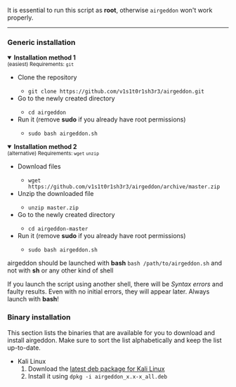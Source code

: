 It is essential to run this script as **root**, otherwise `airgeddon` won't work properly.

***

### Generic installation

<details open>
	<summary><strong>Installation method 1</strong></summary>
	<sub>(easiest) Requirements: <code>git</code></sub>
	<ul>
		<li>Clone the repository</li>
		<ul>
			<li><code>git clone https://github.com/v1s1t0r1sh3r3/airgeddon.git</code></li>
		</ul>
		<li>Go to the newly created directory</li>
		<ul>
			<li><code>cd airgeddon</code></li>
		</ul>
		<li>Run it (remove <strong>sudo</strong> if you already have root permissions)</li>
		<ul>
			<li><code>sudo bash airgeddon.sh</code></li>
		</ul>
	</ul>
</details>
<details open>
	<summary><strong>Installation method 2</strong></summary>
	<sub>(alternative) Requirements: <code>wget</code> <code>unzip</code></sub>
	<ul>
		<li>Download files</li>
		<ul>
			<li><code>wget https://github.com/v1s1t0r1sh3r3/airgeddon/archive/master.zip</code></li>
		</ul>
		<li>Unzip the downloaded file</li>
		<ul>
			<li><code>unzip master.zip</code></li>
		</ul>
		<li>Go to the newly created directory</li>
		<ul>
			<li><code>cd airgeddon-master</code></li>
		</ul>
		<li>Run it (remove <strong>sudo</strong> if you already have root permissions)</li>
		<ul>
			<li><code>sudo bash airgeddon.sh</code></li>
		</ul>
	</ul>
</details>

airgeddon should be launched with **bash** `bash /path/to/airgeddon.sh` and not with **sh** or any other kind of shell


If you launch the script using another shell, there will be *Syntax errors* and faulty results.
Even with no initial errors, they will appear later. Always launch with **bash**!

### Binary installation

This section lists the binaries that are available for you to download and install airgeddon. Make sure to sort the list alphabetically and keep the list up-to-date.

<!-- Uncomment this section after the next merge into master 04/23
- Arch Linux
  1. Download the [latest tarball for Arch Linux]
  2. Install it using `pacman -U airgeddon-git-x.x-y-any.pkg.tar.xz`

- Kali Linux
  1. Download the [latest deb package for Kali Linux]
  2. Install it using `dpkg -i airgeddon_x.x-x_all.deb`

[latest tarball for Arch Linux]: https://github.com/v1s1t0r1sh3r3/airgeddon/tree/master/binaries/arch
[latest deb package for Kali Linux]: https://github.com/v1s1t0r1sh3r3/airgeddon/tree/master/binaries/kali
-->

- Kali Linux
  1. Download the [latest deb package for Kali Linux]
  2. Install it using `dpkg -i airgeddon_x.x-x_all.deb`

[latest deb package for Kali Linux]: https://github.com/v1s1t0r1sh3r3/airgeddon/tree/master/binaries/kali